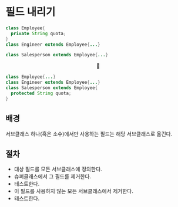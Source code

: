 # 필드 내리기

```Java
class Employee{
  private String quota;
}
class Engineer extends Employee{...}

class Salesperson extends Employee{...}
```

<center>🔽</center>

```Java
class Employee{...}
class Engineer extends Employee{...}
class Salesperson extends Employee{
  protected String quota;
}
```

## 배경

서브클래스 하나(혹은 소수)에서만 사용하는 필드는 해당 서브클래스로 옮긴다.

## 절차

-   대상 필드를 모든 서브클래스에 정의한다.
-   슈퍼클래스에서 그 필드를 제거한다.
-   테스트한다.
-   이 필드를 사용하지 않는 모든 서브클래스에서 제거한다.
-   테스트한다.
